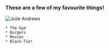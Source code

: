 ### These are a few of my favourite things! 

  ![Julie Andrews](https://upload.wikimedia.org/wikipedia/en/c/c6/Sound_of_music.jpg)
  
    * The Gym
    * Burgers
    * Movies
    * Black-Tie!
  
